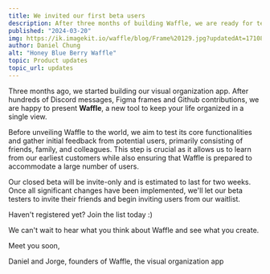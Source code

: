 ```yaml
---
title: We invited our first beta users
description: After three months of building Waffle, we are ready for testing by a limited number of closed beta users.
published: "2024-03-20"
img: https://ik.imagekit.io/waffle/blog/Frame%20129.jpg?updatedAt=1710876407337
author: Daniel Chung
alt: "Honey Blue Berry Waffle"
topic: Product updates
topic_url: updates
---
```


Three months ago, we started building our visual organization app. After hundreds of Discord messages, Figma frames and Github contributions, we are happy to present **Waffle**, a new tool to keep your life organized in a single view.

Before unveiling Waffle to the world, we aim to test its core functionalities and gather initial feedback from potential users, primarily consisting of friends, family, and colleagues. This step is crucial as it allows us to learn from our earliest customers while also ensuring that Waffle is prepared to accommodate a large number of users.

Our closed beta will be invite-only and is estimated to last for two weeks. Once all significant changes have been implemented, we'll let our beta testers to invite their friends and begin inviting users from our waitlist.

Haven't registered yet? Join the list today :)

We can't wait to hear what you think about Waffle and see what you create.

Meet you soon,

Daniel and Jorge, founders of Waffle, the visual organization app
